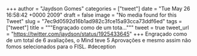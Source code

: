 
+++
author = "Jaydson Gomes"
categories = ["tweet"]
date = "Tue May 26 16:58:42 +0000 2009"
draft = false
image = "No media found for this Tweet"
slug = "7ec9d0592d16b1ad982c3fce15a93cca73ddf6ed"
tags = ["tweet"]
title = """Engraçado como de um tota..."""
tweet = true
tweet_url = "https://twitter.com/jaydson/status/1925433645"
+++
Engraçado como de um total de 6 avaliações, o Mind teve 5 Aprovações e mesmo assim não fomos selecionados para o FISL. #deception
